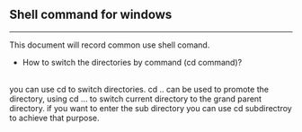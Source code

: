## Shell command for windows
---
This document will record common use shell comand.
* How to switch the directories by command (cd command)?
<br>
you can use cd to switch directories. cd .. can be used to promote the directory, using cd ... to switch current directory to the grand parent directory. if you want to enter the sub directory you can use cd subdirectroy to achieve that purpose.
